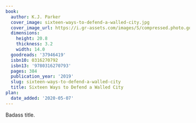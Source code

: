 ```yaml
---
book:
  author: K.J. Parker
  cover_image: sixteen-ways-to-defend-a-walled-city.jpg
  cover_image_url: https://i.gr-assets.com/images/S/compressed.photo.goodreads.com/books/1553885082l/37946419._SX98_.jpg
  dimensions:
    height: 20.8
    thickness: 3.2
    width: 14.0
  goodreads: '37946419'
  isbn10: 0316270792
  isbn13: '9780316270793'
  pages: 384
  publication_year: '2019'
  slug: sixteen-ways-to-defend-a-walled-city
  title: Sixteen Ways to Defend a Walled City
plan:
  date_added: '2020-05-07'
---
```


Badass title.
